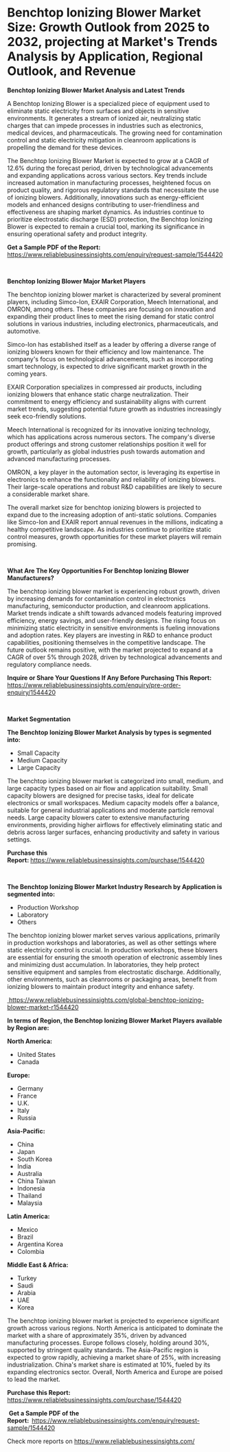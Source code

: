 <p><h1>Benchtop Ionizing Blower Market Size: Growth Outlook from 2025 to 2032, projecting at Market's Trends Analysis by Application, Regional Outlook, and Revenue</h1></p><p><strong>Benchtop Ionizing Blower Market Analysis and Latest Trends</strong></p>
<p><p>A Benchtop Ionizing Blower is a specialized piece of equipment used to eliminate static electricity from surfaces and objects in sensitive environments. It generates a stream of ionized air, neutralizing static charges that can impede processes in industries such as electronics, medical devices, and pharmaceuticals. The growing need for contamination control and static electricity mitigation in cleanroom applications is propelling the demand for these devices.</p><p>The Benchtop Ionizing Blower Market is expected to grow at a CAGR of 12.6% during the forecast period, driven by technological advancements and expanding applications across various sectors. Key trends include increased automation in manufacturing processes, heightened focus on product quality, and rigorous regulatory standards that necessitate the use of ionizing blowers. Additionally, innovations such as energy-efficient models and enhanced designs contributing to user-friendliness and effectiveness are shaping market dynamics. As industries continue to prioritize electrostatic discharge (ESD) protection, the Benchtop Ionizing Blower is expected to remain a crucial tool, marking its significance in ensuring operational safety and product integrity.</p></p>
<p><strong>Get a Sample PDF of the Report:&nbsp;</strong> <a href="https://www.reliablebusinessinsights.com/enquiry/request-sample/1544420?utm_campaign=2669&utm_medium=2&utm_source=Github&utm_content=ia&utm_term=27022025&utm_id=benchtop-ionizing-blower">https://www.reliablebusinessinsights.com/enquiry/request-sample/1544420</a></p>
<p>&nbsp;</p>
<p><strong>Benchtop Ionizing Blower Major Market Players</strong></p>
<p><p>The benchtop ionizing blower market is characterized by several prominent players, including Simco-Ion, EXAIR Corporation, Meech International, and OMRON, among others. These companies are focusing on innovation and expanding their product lines to meet the rising demand for static control solutions in various industries, including electronics, pharmaceuticals, and automotive.</p><p>Simco-Ion has established itself as a leader by offering a diverse range of ionizing blowers known for their efficiency and low maintenance. The company's focus on technological advancements, such as incorporating smart technology, is expected to drive significant market growth in the coming years.</p><p>EXAIR Corporation specializes in compressed air products, including ionizing blowers that enhance static charge neutralization. Their commitment to energy efficiency and sustainability aligns with current market trends, suggesting potential future growth as industries increasingly seek eco-friendly solutions.</p><p>Meech International is recognized for its innovative ionizing technology, which has applications across numerous sectors. The company's diverse product offerings and strong customer relationships position it well for growth, particularly as global industries push towards automation and advanced manufacturing processes.</p><p>OMRON, a key player in the automation sector, is leveraging its expertise in electronics to enhance the functionality and reliability of ionizing blowers. Their large-scale operations and robust R&D capabilities are likely to secure a considerable market share.</p><p>The overall market size for benchtop ionizing blowers is projected to expand due to the increasing adoption of anti-static solutions. Companies like Simco-Ion and EXAIR report annual revenues in the millions, indicating a healthy competitive landscape. As industries continue to prioritize static control measures, growth opportunities for these market players will remain promising.</p></p>
<p>&nbsp;</p>
<p><strong>What Are The Key Opportunities For Benchtop Ionizing Blower Manufacturers?</strong></p>
<p><p>The benchtop ionizing blower market is experiencing robust growth, driven by increasing demands for contamination control in electronics manufacturing, semiconductor production, and cleanroom applications. Market trends indicate a shift towards advanced models featuring improved efficiency, energy savings, and user-friendly designs. The rising focus on minimizing static electricity in sensitive environments is fueling innovations and adoption rates. Key players are investing in R&D to enhance product capabilities, positioning themselves in the competitive landscape. The future outlook remains positive, with the market projected to expand at a CAGR of over 5% through 2028, driven by technological advancements and regulatory compliance needs.</p></p>
<p><strong>Inquire or Share Your Questions If Any Before Purchasing This Report:</strong> <a href="https://www.reliablebusinessinsights.com/enquiry/pre-order-enquiry/1544420?utm_campaign=2669&utm_medium=2&utm_source=Github&utm_content=ia&utm_term=27022025&utm_id=benchtop-ionizing-blower">https://www.reliablebusinessinsights.com/enquiry/pre-order-enquiry/1544420</a></p>
<p>&nbsp;</p>
<p><strong>Market Segmentation</strong></p>
<p><strong>The Benchtop Ionizing Blower Market Analysis by types is segmented into:</strong></p>
<p><ul><li>Small Capacity</li><li>Medium Capacity</li><li>Large Capacity</li></ul></p>
<p><p>The benchtop ionizing blower market is categorized into small, medium, and large capacity types based on air flow and application suitability. Small capacity blowers are designed for precise tasks, ideal for delicate electronics or small workspaces. Medium capacity models offer a balance, suitable for general industrial applications and moderate particle removal needs. Large capacity blowers cater to extensive manufacturing environments, providing higher airflows for effectively eliminating static and debris across larger surfaces, enhancing productivity and safety in various settings.</p></p>
<p><strong>Purchase this Report:&nbsp;</strong><a href="https://www.reliablebusinessinsights.com/purchase/1544420?utm_campaign=2669&utm_medium=2&utm_source=Github&utm_content=ia&utm_term=27022025&utm_id=benchtop-ionizing-blower">https://www.reliablebusinessinsights.com/purchase/1544420</a></p>
<p>&nbsp;</p>
<p><strong>The Benchtop Ionizing Blower Market Industry Research by Application is segmented into:</strong></p>
<p><ul><li>Production Workshop</li><li>Laboratory</li><li>Others</li></ul></p>
<p><p>The benchtop ionizing blower market serves various applications, primarily in production workshops and laboratories, as well as other settings where static electricity control is crucial. In production workshops, these blowers are essential for ensuring the smooth operation of electronic assembly lines and minimizing dust accumulation. In laboratories, they help protect sensitive equipment and samples from electrostatic discharge. Additionally, other environments, such as cleanrooms or packaging areas, benefit from ionizing blowers to maintain product integrity and enhance safety.</p></p>
<p><a href="https://www.reliablebusinessinsights.com/global-benchtop-ionizing-blower-market-r1544420?utm_campaign=2669&utm_medium=2&utm_source=Github&utm_content=ia&utm_term=27022025&utm_id=benchtop-ionizing-blower">&nbsp;https://www.reliablebusinessinsights.com/global-benchtop-ionizing-blower-market-r1544420</a></p>
<p><strong>In terms of Region, the Benchtop Ionizing Blower Market Players available by Region are:</strong></p>
<p>
    <p> <strong> North America: </strong>
        <ul>
            <li>United States</li>
            <li>Canada</li>
        </ul>
        </p> 
    <p> <strong> Europe: </strong>
        <ul>
            <li>Germany</li>
            <li>France</li>
            <li>U.K.</li>
            <li>Italy</li>
            <li>Russia</li>
        </ul>
        </p> 
    <p> <strong> Asia-Pacific: </strong>
        <ul>
            <li>China</li>
            <li>Japan</li>
            <li>South Korea</li>
            <li>India</li>
            <li>Australia</li>
            <li>China Taiwan</li>
            <li>Indonesia</li>
            <li>Thailand</li>
            <li>Malaysia</li>
        </ul>
        </p> 
    <p> <strong> Latin America: </strong>
        <ul>
            <li>Mexico</li>
            <li>Brazil</li>
            <li>Argentina Korea</li>
            <li>Colombia</li>
        </ul>
        </p> 
    <p> <strong> Middle East & Africa: </strong>
        <ul>
            <li>Turkey</li>
            <li>Saudi</li>
            <li>Arabia</li>
            <li>UAE</li>
            <li>Korea</li>
        </ul>
    </p>
    </p>
<p><p>The benchtop ionizing blower market is projected to experience significant growth across various regions. North America is anticipated to dominate the market with a share of approximately 35%, driven by advanced manufacturing processes. Europe follows closely, holding around 30%, supported by stringent quality standards. The Asia-Pacific region is expected to grow rapidly, achieving a market share of 25%, with increasing industrialization. China's market share is estimated at 10%, fueled by its expanding electronics sector. Overall, North America and Europe are poised to lead the market.</p></p>
<p><strong>Purchase this Report: </strong><a href="https://www.reliablebusinessinsights.com/purchase/1544420?utm_campaign=2669&utm_medium=2&utm_source=Github&utm_content=ia&utm_term=27022025&utm_id=benchtop-ionizing-blower">https://www.reliablebusinessinsights.com/purchase/1544420</a></p>
<p>&nbsp;<strong>Get a Sample PDF of the Report:&nbsp;&nbsp;</strong><a href="https://www.reliablebusinessinsights.com/enquiry/request-sample/1544420?utm_campaign=2669&utm_medium=2&utm_source=Github&utm_content=ia&utm_term=27022025&utm_id=benchtop-ionizing-blower">https://www.reliablebusinessinsights.com/enquiry/request-sample/1544420</a></p>
<p><strong></strong></p>
<p>Check more reports on <a href="https://www.reliablebusinessinsights.com/?utm_campaign=2669&utm_medium=2&utm_source=Github&utm_content=ia&utm_term=27022025&utm_id=benchtop-ionizing-blower">https://www.reliablebusinessinsights.com/</a></p>
